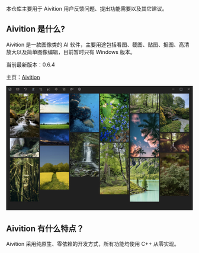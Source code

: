 本仓库主要用于 Aivition 用户反馈问题、提出功能需要以及其它建议。

## Aivition 是什么?

Aivition 是一款图像类的 AI 软件，主要用途包括看图、截图、贴图、抠图、高清放大以及简单图像编辑，目前暂时只有 Windows 版本。

当前最新版本：0.6.4

主页：[Aivition](https://www.aivition.com/)

![image](https://github.com/Okery/Aivition/blob/main/assets/explorer.jpg)

## Aivition 有什么特点？

Aivition 采用纯原生、零依赖的开发方式，所有功能均使用 C++ 从零实现。
